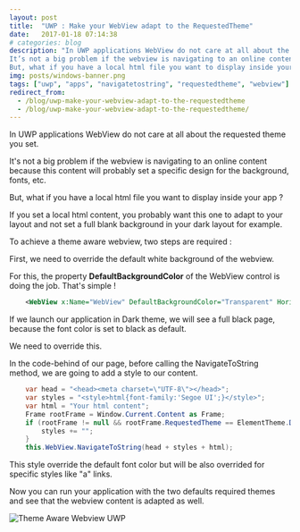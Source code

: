 ```yaml
---
layout: post
title:  "UWP : Make your WebView adapt to the RequestedTheme"
date:   2017-01-18 07:14:38
# categories: blog
description: "In UWP applications WebView do not care at all about the requested theme you set.
It’s not a big problem if the webview is navigating to an online content because this content will probably set a specific design for the background, fonts, etc.
But, what if you have a local html file you want to display inside your app ?"
img: posts/windows-banner.png
tags: ["uwp", "apps", "navigatetostring", "requestedtheme", "webview"]
redirect_from: 
  - /blog/uwp-make-your-webview-adapt-to-the-requestedtheme
  - /blog/uwp-make-your-webview-adapt-to-the-requestedtheme/
---
```


In UWP applications WebView do not care at all about the requested theme you set.

It's not a big problem if the webview is navigating to an online content because this content will probably set a specific design for the background, fonts, etc.

But, what if you have a local html file you want to display inside your app ?

If you set a local html content, you probably want this one to adapt to your layout and not set a full blank background in your dark layout for example.

To achieve a theme aware webview, two steps are required :

First, we need to override the default white background of the webview.

For this, the property **DefaultBackgroundColor** of the WebView control is doing the job. That's simple !

```xml
    <WebView x:Name="WebView" DefaultBackgroundColor="Transparent" HorizontalAlignment="Stretch" VerticalAlignment="Stretch"/>
```

If we launch our application in Dark theme, we will see a full black page, because the font color is set to black as default.

We need to override this.

In the code-behind of our page, before calling the NavigateToString method, we are going to add a style to our content.

```csharp
    var head = "<head><meta charset=\"UTF-8\"></head>";
    var styles = "<style>html{font-family:'Segoe UI';}</style>";
    var html = "Your html content";
    Frame rootFrame = Window.Current.Content as Frame;
    if (rootFrame != null && rootFrame.RequestedTheme == ElementTheme.Dark) {
        styles += "";
    }
    this.WebView.NavigateToString(head + styles + html);
```

This style override the default font color but will be also overrided for specific styles like "a" links.

Now you can run your application with the two defaults required themes and see that the webview content is adapted as well.

![Theme Aware Webview UWP](http://mfery.com/wp-content/uploads/2017/01/Untitled-1-1024x177.png)
